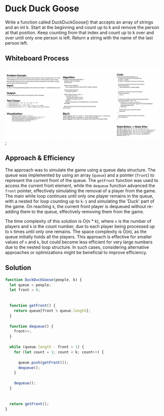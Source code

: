 # Duck Duck Goose

Write a function called DuckDuckGoose() that accepts an array of strings and an int k. Start at the beginning and count up to k and remove the person at that position. Keep counting from that index and count up to k over and over until only one person is left. Return a string with the name of the last person left.

## Whiteboard Process

![Duck Duck Goose](../assets/duckDuckGooseWhiteboard.png);

## Approach & Efficiency

The approach was to simulate the game using a queue data structure. The queue was implemented by using an array (`queue`) and a pointer (`front`) to represent the current front of the queue. The `getFront` function was used to access the current front element, while the `dequeue` function advanced the `front` pointer, effectively simulating the removal of a player from the game. The main while loop continues until only one player remains in the queue, with a nested for loop counting up to `k-1` and simulating the 'Duck' part of the game. On reaching `k`, the current front player is dequeued without re-adding them to the queue, effectively removing them from the game.

The time complexity of this solution is O(n * k), where `n` is the number of players and `k` is the count number, due to each player being processed up to `k` times until only one remains. The space complexity is O(n), as the queue initially holds all the players. This approach is effective for smaller values of `n` and `k`, but could become less efficient for very large numbers due to the nested loop structure. In such cases, considering alternative approaches or optimizations might be beneficial to improve efficiency.


## Solution

```js
function DuckDuckGoose(people, k) {
  let queue = people;
  let front = 0; 


  function getFront() {
    return queue[front % queue.length];
  }

  function dequeue() {
    front++;
  }

  while (queue.length - front > 1) {
    for (let count = 1; count < k; count++) {

      queue.push(getFront());
      dequeue();
    }
    
    dequeue();
  }

  
  return getFront();
}

```
